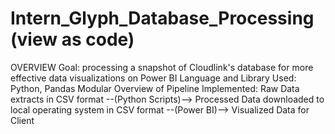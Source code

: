 # Intern_Glyph_Database_Processing (view as code)

OVERVIEW
Goal: processing a snapshot of Cloudlink's database for more effective data visualizations on Power BI
Language and Library Used: Python, Pandas
Modular Overview of Pipeline Implemented:
Raw Data extracts in CSV format --(Python Scripts)--> Processed Data downloaded to local operating system in CSV format --(Power BI)--> Visualized Data for Client
